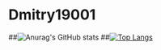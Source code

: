 # Dmitry19001

##![Anurag's GitHub stats](https://github-readme-stats-olive-theta.vercel.app/api?username=Dmitry19001&count_private=true)
##[![Top Langs](https://github-readme-stats-olive-theta.vercel.app/api/top-langs/?username=Dmitry19001&count_private=true&exclude_repo=github-readme-stats,anuraghazra.github.io)](https://github.com/anuraghazra/github-readme-stats)
